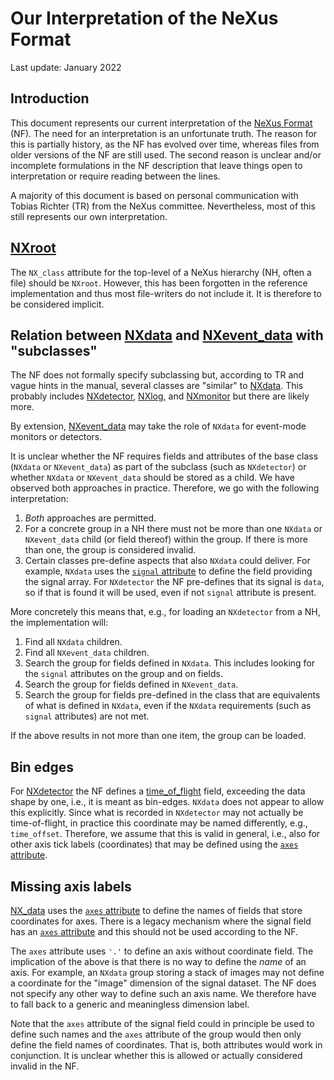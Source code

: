 # Our Interpretation of the NeXus Format

Last update: January 2022

## Introduction

This document represents our current interpretation of the [NeXus Format](https://www.nexusformat.org/) (NF).
The need for an interpretation is an unfortunate truth.
The reason for this is partially history, as the NF has evolved over time, whereas files from older versions of the NF are still used.
The second reason is unclear and/or incomplete formulations in the NF description that leave things open to interpretation or require reading between the lines.

A majority of this document is based on personal communication with Tobias Richter (TR) from the NeXus committee.
Nevertheless, most of this still represents our own interpretation.

## [NXroot](https://manual.nexusformat.org/classes/base_classes/NXroot.html)

The `NX_class` attribute for the top-level of a NeXus hierarchy (NH, often a file) should be `NXroot`.
However, this has been forgotten in the reference implementation and thus most file-writers do not include it.
It is therefore to be considered implicit.

## Relation between [NXdata](https://manual.nexusformat.org/classes/base_classes/NXdata.html) and [NXevent_data](https://manual.nexusformat.org/classes/base_classes/NXevent_data.html) with "subclasses"

The NF does not formally specify subclassing but, according to TR and vague hints in the manual, several classes are "similar" to [NXdata](https://manual.nexusformat.org/classes/base_classes/NXdata.html).
This probably includes [NXdetector](https://manual.nexusformat.org/classes/base_classes/NXdetector.html), [NXlog](https://manual.nexusformat.org/classes/base_classes/NXlog.html), and [NXmonitor](https://manual.nexusformat.org/classes/base_classes/NXmonitor.html) but there are likely more.

By extension, [NXevent_data](https://manual.nexusformat.org/classes/base_classes/NXevent_data.html) may take the role of `NXdata` for event-mode monitors or detectors.

It is unclear whether the NF requires fields and attributes of the base class (`NXdata` or `NXevent_data`) as part of the subclass (such as `NXdetector`) or whether `NXdata` or `NXevent_data` should be stored as a child.
We have observed both approaches in practice.
Therefore, we go with the following interpretation:

1. *Both* approaches are permitted.
2. For a concrete group in a NH there must not be more than one `NXdata` or `NXevent_data` child (or field thereof) within the group.
   If there is more than one, the group is considered invalid.
3. Certain classes pre-define aspects that also `NXdata` could deliver.
   For example, `NXdata` uses the [`signal` attribute](https://manual.nexusformat.org/classes/base_classes/NXdata.html#nxdata-signal-attribute) to define the field providing the signal array.
   For `NXdetector` the NF pre-defines that its signal is `data`, so if that is found it will be used, even if not `signal` attribute is present.

More concretely this means that, e.g., for loading an `NXdetector` from a NH, the implementation will:

1. Find all `NXdata` children.
2. Find all `NXevent_data` children.
3. Search the group for fields defined in `NXdata`.
   This includes looking for the `signal` attributes on the group and on fields.
4. Search the group for fields defined in `NXevent_data`.
5. Search the group for fields pre-defined in the class that are equivalents of what is defined in `NXdata`, even if the `NXdata` requirements (such as `signal` attributes) are not met.

If the above results in not more than one item, the group can be loaded.

## Bin edges

For [NXdetector](https://manual.nexusformat.org/classes/base_classes/NXdetector.html) the NF defines a [time_of_flight](https://manual.nexusformat.org/classes/base_classes/NXdetector.html#nxdetector-time-of-flight-field) field, exceeding the data shape by one, i.e., it is meant as bin-edges.
`NXdata` does not appear to allow this explicitly.
Since what is recorded in `NXdetector` may not actually be time-of-flight, in practice this coordinate may be named differently, e.g., `time_offset`.
Therefore, we assume that this is valid in general, i.e., also for other axis tick labels (coordinates) that may be defined using the [`axes` attribute](https://manual.nexusformat.org/classes/base_classes/NXdata.html#nxdata-axes-attribute).

## Missing axis labels

[NX_data](https://manual.nexusformat.org/classes/base_classes/NX_data.html) uses the [`axes` attribute](https://manual.nexusformat.org/classes/base_classes/NXdata.html#nxdata-axes-attribute) to define the names of fields that store coordinates for axes.
There is a legacy mechanism where the signal field has an [`axes` attribute](https://manual.nexusformat.org/classes/base_classes/NXdata.html#nxdata-data-axes-attribute) and this should not be used according to the NF.

The `axes` attribute uses `'.'` to define an axis without coordinate field.
The implication of the above is that there is no way to define the *name* of an axis.
For example, an `NXdata` group storing a stack of images may not define a coordinate for the "image" dimension of the signal dataset.
The NF does not specify any other way to define such an axis name.
We therefore have to fall back to a generic and meaningless dimension label.

Note that the `axes` attribute of the signal field could in principle be used to define such names and the `axes` attribute of the group would then only define the field names of coordinates.
That is, both attributes would work in conjunction.
It is unclear whether this is allowed or actually considered invalid in the NF.
